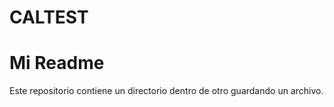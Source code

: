 # CALTEST

# Mi Readme

Este repositorio contiene un directorio dentro de otro guardando un archivo.
